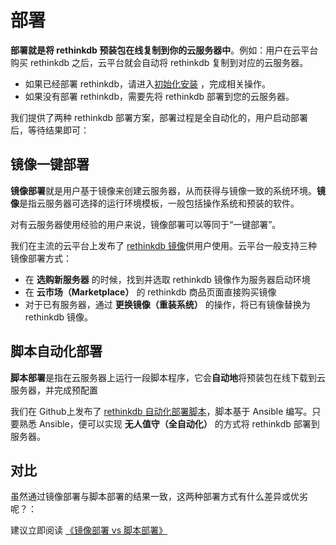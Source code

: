 # 部署

**部署就是将 rethinkdb 预装包在线复制到你的云服务器中**。例如：用户在云平台购买 rethinkdb 之后，云平台就会自动将 rethinkdb 复制到对应的云服务器。

- 如果已经部署 rethinkdb，请进入[初始化安装](/zh/stack-installation.md) ，完成相关操作。
- 如果没有部署 rethinkdb，需要先将 rethinkdb 部署到您的云服务器。

我们提供了两种 rethinkdb 部署方案，部署过程是全自动化的，用户启动部署后，等待结果即可：

## 镜像一键部署

**镜像部署**就是用户基于镜像来创建云服务器，从而获得与镜像一致的系统环境。**镜像**是指云服务器可选择的运行环境模板，一般包括操作系统和预装的软件。

对有云服务器使用经验的用户来说，镜像部署可以等同于“一键部署”。

我们在主流的云平台上发布了 [rethinkdb 镜像](https://apps.websoft9.com/rethinkdb)供用户使用。云平台一般支持三种镜像部署方式：

* 在 **选购新服务器** 的时候，找到并选取 rethinkdb 镜像作为服务器启动环境
* 在 **云市场（Marketplace）**  的 rethinkdb 商品页面直接购买镜像
* 对于已有服务器，通过 **更换镜像（重装系统）** 的操作，将已有镜像替换为 rethinkdb 镜像。

## 脚本自动化部署

**脚本部署**是指在云服务器上运行一段脚本程序，它会**自动地**将预装包在线下载到云服务器，并完成预配置

我们在 Github上发布了 [rethinkdb 自动化部署脚本](https://github.com/Websoft9/ansible-rethinkdb)，脚本基于 Ansible 编写。只要熟悉 Ansible，便可以实现 **无人值守（全自动化）** 的方式将 rethinkdb 部署到服务器。

## 对比

虽然通过镜像部署与脚本部署的结果一致，这两种部署方式有什么差异或优劣呢？：

建议立即阅读 [《镜像部署 vs 脚本部署》](https://support.websoft9.com/docs/faq/zh/bz-product.html#镜像部署-vs-脚本部署)